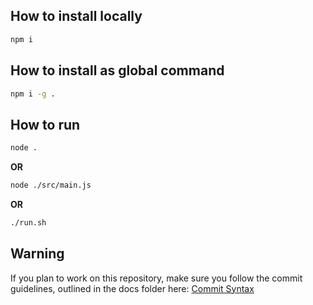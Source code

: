 ## How to install locally
```bash
npm i
```

## How to install as global command
```bash
npm i -g .
```

## How to run
```bash
node .
```
**OR**
```bash
node ./src/main.js
```
**OR**
```bash
./run.sh
```

## Warning
If you plan to work on this repository, make sure you follow the commit guidelines, outlined in the docs folder here: [Commit Syntax](/docs/commit_syntax.md)